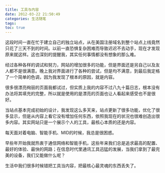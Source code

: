 ```yaml
---
title: 工具与内容
date: 2012-03-22 21:50:49
categories: 生活随笔
tags:
toc: true
---
```


这段时间一直在忙于建立自己的独立站点，从在美国注册域名到整个站点上线竟然只花了三天不到的时间。以前一直恐惧复杂困难而导致迟迟不去动手，现在才发现原来就这样。这也深刻的提醒我，其实任何事情都没有想象的那么难。

经过各种各样的调试和努力，网站的增加很多的功能，但是界面还是另自己以及友人都不是很满意。晚上我对界面进行了各种的尝试，但是均不满意，到最后我定格了一个简单的色调，因为我发现了根本的原因，就是内容。

很多很漂亮绚丽的页面我都试过，但实质上我的内容不过八九十篇日志，根本没有办法将其填充的完整，所以就是使用的是漂亮的页面也让人看起来感受也不是很好。

当站点基本完成初始的设计，我发现这么多天来，站点更新了很多功能，优化了很多显示，但是从内容上看它没有增加任何东西，依照我现在的状况也很难创造出很多内容。其实网站只是一个展示个人的工具，最核心本质的还是内容。

每天面对着电脑、智能手机、MID的时候，我总是很困惑。

早些年开始我就热衷于通信网络和智能手机，这些年来我们总是追求最高的配置、最好的体验、最快的网路；在信息时代里通讯工具迅猛的发展，当我们拿到了最完美的设备，我们又能做什么呢？

生活中我们很多时候错把工具当内容，把最核心最灵魂的东西丢失了。